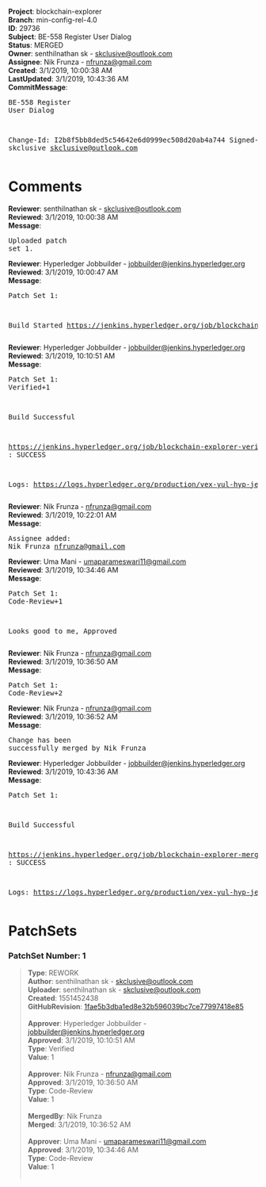 <strong>Project</strong>: blockchain-explorer</br><strong>Branch</strong>: min-config-rel-4.0<br><strong>ID</strong>: 29736<br><strong>Subject</strong>: BE-558 Register User Dialog<br><strong>Status</strong>: MERGED<br><strong>Owner</strong>: senthilnathan sk - skclusive@outlook.com<br><strong>Assignee</strong>: Nik Frunza - nfrunza@gmail.com<br><strong>Created</strong>: 3/1/2019, 10:00:38 AM<br><strong>LastUpdated</strong>: 3/1/2019, 10:43:36 AM<br><strong>CommitMessage</strong>:<br><pre>BE-558 Register User Dialog

Change-Id: I2b8f5bb8ded5c54642e6d0999ec508d20ab4a744
Signed-off-by: skclusive <skclusive@outlook.com>
</pre><h1>Comments</h1><strong>Reviewer</strong>: senthilnathan sk - skclusive@outlook.com<br><strong>Reviewed</strong>: 3/1/2019, 10:00:38 AM<br><strong>Message</strong>: <pre>Uploaded patch set 1.</pre><strong>Reviewer</strong>: Hyperledger Jobbuilder - jobbuilder@jenkins.hyperledger.org<br><strong>Reviewed</strong>: 3/1/2019, 10:00:47 AM<br><strong>Message</strong>: <pre>Patch Set 1:

Build Started https://jenkins.hyperledger.org/job/blockchain-explorer-verify-x86_64/35/</pre><strong>Reviewer</strong>: Hyperledger Jobbuilder - jobbuilder@jenkins.hyperledger.org<br><strong>Reviewed</strong>: 3/1/2019, 10:10:51 AM<br><strong>Message</strong>: <pre>Patch Set 1: Verified+1

Build Successful 

https://jenkins.hyperledger.org/job/blockchain-explorer-verify-x86_64/35/ : SUCCESS

Logs: https://logs.hyperledger.org/production/vex-yul-hyp-jenkins-3/blockchain-explorer-verify-x86_64/35</pre><strong>Reviewer</strong>: Nik Frunza - nfrunza@gmail.com<br><strong>Reviewed</strong>: 3/1/2019, 10:22:01 AM<br><strong>Message</strong>: <pre>Assignee added: Nik Frunza <nfrunza@gmail.com></pre><strong>Reviewer</strong>: Uma Mani - umaparameswari11@gmail.com<br><strong>Reviewed</strong>: 3/1/2019, 10:34:46 AM<br><strong>Message</strong>: <pre>Patch Set 1: Code-Review+1

Looks good to me, Approved</pre><strong>Reviewer</strong>: Nik Frunza - nfrunza@gmail.com<br><strong>Reviewed</strong>: 3/1/2019, 10:36:50 AM<br><strong>Message</strong>: <pre>Patch Set 1: Code-Review+2</pre><strong>Reviewer</strong>: Nik Frunza - nfrunza@gmail.com<br><strong>Reviewed</strong>: 3/1/2019, 10:36:52 AM<br><strong>Message</strong>: <pre>Change has been successfully merged by Nik Frunza</pre><strong>Reviewer</strong>: Hyperledger Jobbuilder - jobbuilder@jenkins.hyperledger.org<br><strong>Reviewed</strong>: 3/1/2019, 10:43:36 AM<br><strong>Message</strong>: <pre>Patch Set 1:

Build Successful 

https://jenkins.hyperledger.org/job/blockchain-explorer-merge-x86_64/25/ : SUCCESS

Logs: https://logs.hyperledger.org/production/vex-yul-hyp-jenkins-3/blockchain-explorer-merge-x86_64/25</pre><h1>PatchSets</h1><h3>PatchSet Number: 1</h3><blockquote><strong>Type</strong>: REWORK<br><strong>Author</strong>: senthilnathan sk - skclusive@outlook.com<br><strong>Uploader</strong>: senthilnathan sk - skclusive@outlook.com<br><strong>Created</strong>: 1551452438<br><strong>GitHubRevision</strong>: [1fae5b3dba1ed8e32b596039bc7ce77997418e85](https://github.com/hyperledger/blockchain-explorer/commit/1fae5b3dba1ed8e32b596039bc7ce77997418e85)<br><br><strong>Approver</strong>: Hyperledger Jobbuilder - jobbuilder@jenkins.hyperledger.org<br><strong>Approved</strong>: 3/1/2019, 10:10:51 AM<br><strong>Type</strong>: Verified<br><strong>Value</strong>: 1<br><br><strong>Approver</strong>: Nik Frunza - nfrunza@gmail.com<br><strong>Approved</strong>: 3/1/2019, 10:36:50 AM<br><strong>Type</strong>: Code-Review<br><strong>Value</strong>: 1<br><br><strong>MergedBy</strong>: Nik Frunza<br><strong>Merged</strong>: 3/1/2019, 10:36:52 AM<br><br><strong>Approver</strong>: Uma Mani - umaparameswari11@gmail.com<br><strong>Approved</strong>: 3/1/2019, 10:34:46 AM<br><strong>Type</strong>: Code-Review<br><strong>Value</strong>: 1<br><br></blockquote>